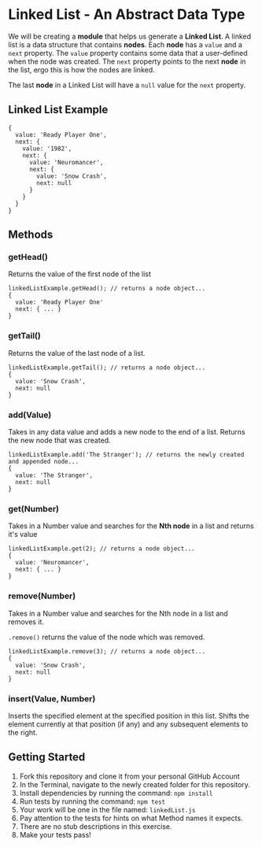 # Linked List - An Abstract Data Type

We will be creating a **module** that helps us generate a **Linked List**. A linked list is a data structure that contains **nodes**. Each **node** has a `value` and a `next` property. The `value` property contains some data that a user-defined when the node was created. The `next` property points to the next **node** in the list, ergo this is how the nodes are linked.

The last **node** in a Linked List will have a `null` value for the `next` property.

## Linked List Example

    {
      value: 'Ready Player One',
      next: {
        value: '1982',
        next: {
          value: 'Neuromancer',
          next: {
            value: 'Snow Crash',
            next: null
          }
        }
      }
    }

## Methods

### getHead()
Returns the value of the first node of the list

    linkedListExample.getHead(); // returns a node object...
    {
      value: 'Ready Player One'
      next: { ... }
    }

### getTail()
Returns the value of the last node of a list.

    linkedListExample.getTail(); // returns a node object...
    {
      value: 'Snow Crash',
      next: null
    }

### add(Value)
Takes in any data value and adds a new node to the end of a list. Returns the new node that was created.

    linkedListExample.add('The Stranger'); // returns the newly created and appended node...
    {
      value: 'The Stranger',
      next: null
    }

### get(Number)
Takes in a Number value and searches for the **Nth node** in a list and returns it's value

    linkedListExample.get(2); // returns a node object...
    {
      value: 'Neuromancer',
      next: { ... }
    }

### remove(Number)
Takes in a Number value and searches for the Nth node in a list and removes it.

`.remove()` returns the value of the node which was removed.

    linkedListExample.remove(3); // returns a node object...
    {
      value: 'Snow Crash',
      next: null
    }

### insert(Value, Number)
Inserts the specified element at the specified position in this list. Shifts the element currently at that position (if any) and any subsequent elements to the right.

## Getting Started
1. Fork this repository and clone it from your personal GitHub Account
1. In the Terminal, navigate to the newly created folder for this repository.
1. Install dependencies by running the command: `npm install`
1. Run tests by running the command: `npm test`
1. Your work will be one in the file named: `linkedList.js`
1. Pay attention to the tests for hints on what Method names it expects.
1. There are no stub descriptions in this exercise.
1. Make your tests pass!